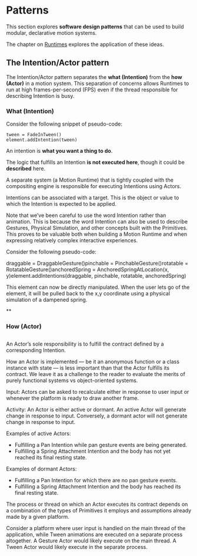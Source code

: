# Patterns

This section explores **software design patterns** that can be used to build modular, declarative motion systems.

The chapter on [Runtimes](runtimes.md) explores the application of these ideas.

## The Intention/Actor pattern

The Intention/Actor pattern separates the **what (Intention)** from the **how (Actor)** in a motion system. This separation of concerns allows Runtimes to run at high frames-per-second (FPS) even if the thread responsible for describing Intention is busy.

### What (Intention)

Consider the following snippet of pseudo-code:

```
tween = FadeInTween()
element.addIntention(tween)
```

An intention is **what you want a thing to do**.

The logic that fulfills an Intention **is not executed here**, though it could be **described** here.

A separate system (a Motion Runtime) that is tightly coupled with the compositing engine is responsible for executing Intentions using Actors.

Intentions can be associated with a target. This is the object or value to which the Intention is expected to be applied.

Note that we’ve been careful to use the word Intention rather than animation. This is because the word Intention can also be used to describe Gestures, Physical Simulation, and other concepts built with the Primitives. This proves to be valuable both when building a Motion Runtime and when expressing relatively complex interactive experiences.

Consider the following pseudo-code:

draggable = DraggableGesture()pinchable = PinchableGesture()rotatable = RotatableGesture()anchoredSpring = AnchoredSpringAtLocation(x, y)element.addIntentions(draggable, pinchable, rotatable, anchoredSpring)

This element can now be directly manipulated. When the user lets go of the element, it will be pulled back to the x,y coordinate using a physical simulation of a dampened spring.

**

### How (Actor)

## 

An Actor’s sole responsibility is to fulfill the contract defined by a corresponding Intention.

How an Actor is implemented — be it an anonymous function or a class instance with state — is less important than that the Actor fulfills its contract. We leave it as a challenge to the reader to evaluate the merits of purely functional systems vs object-oriented systems.

Input: Actors can be asked to recalculate either in response to user input or whenever the platform is ready to draw another frame.

Activity: An Actor is either active or dormant. An active Actor will generate change in response to input. Conversely, a dormant actor will not generate change in response to input.

Examples of active Actors:

- Fulfilling a Pan Intention while pan gesture events are being generated. 
- Fulfilling a Spring Attachment Intention and the body has not yet reached its final resting state. 

Examples of dormant Actors:

- Fulfilling a Pan Intention for which there are no pan gesture events. 
- Fulfilling a Spring Attachment Intention and the body has reached its final resting state. 

The process or thread on which an Actor executes its contract depends on a combination of the types of Primitives it employs and assumptions already made by a given platform.

Consider a platform where user input is handled on the main thread of the application, while Tween animations are executed on a separate process altogether. A Gesture Actor would likely execute on the main thread. A Tween Actor would likely execute in the separate process.